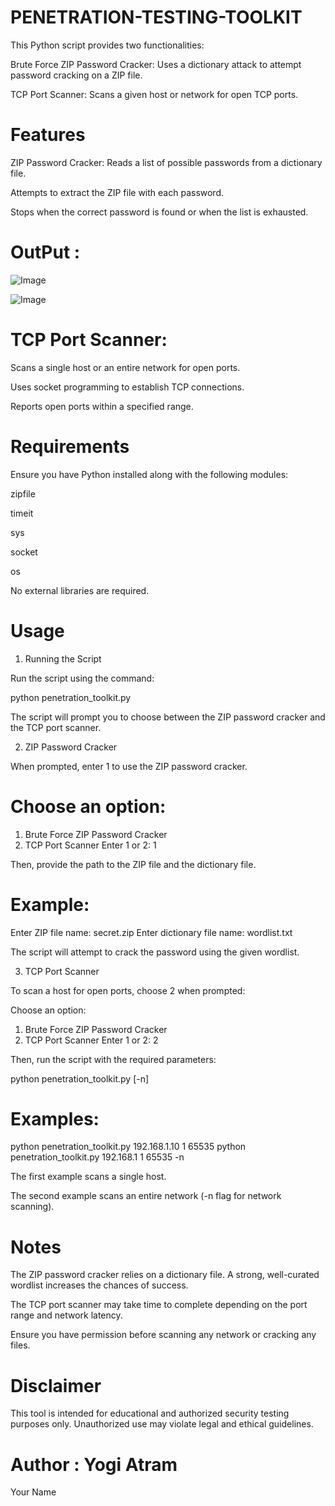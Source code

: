 # PENETRATION-TESTING-TOOLKIT


This Python script provides two functionalities:

Brute Force ZIP Password Cracker: Uses a dictionary attack to attempt password cracking on a ZIP file.

TCP Port Scanner: Scans a given host or network for open TCP ports.

# Features

ZIP Password Cracker: Reads a list of possible passwords from a dictionary file.

Attempts to extract the ZIP file with each password.

Stops when the correct password is found or when the list is exhausted.

# OutPut : 
![Image](https://github.com/user-attachments/assets/72211ebf-1b9a-403d-ac28-a8f0763286f9)

![Image](https://github.com/user-attachments/assets/a9cc89d9-4145-4fb9-af1f-0b0b06f267e3)


# TCP Port Scanner:

Scans a single host or an entire network for open ports.

Uses socket programming to establish TCP connections.

Reports open ports within a specified range.

# Requirements

Ensure you have Python installed along with the following modules:

zipfile

timeit

sys

socket

os

No external libraries are required.

# Usage

1. Running the Script

Run the script using the command:

python penetration_toolkit.py

The script will prompt you to choose between the ZIP password cracker and the TCP port scanner.

2. ZIP Password Cracker

When prompted, enter 1 to use the ZIP password cracker.

# Choose an option:
1. Brute Force ZIP Password Cracker
2. TCP Port Scanner
Enter 1 or 2: 1

Then, provide the path to the ZIP file and the dictionary file.

# Example:

Enter ZIP file name: secret.zip
Enter dictionary file name: wordlist.txt

The script will attempt to crack the password using the given wordlist.

3. TCP Port Scanner

To scan a host for open ports, choose 2 when prompted:

Choose an option:
1. Brute Force ZIP Password Cracker
2. TCP Port Scanner
Enter 1 or 2: 2

Then, run the script with the required parameters:

python penetration_toolkit.py <IP address or network> <start port> <end port> [-n]

# Examples:

python penetration_toolkit.py 192.168.1.10 1 65535
python penetration_toolkit.py 192.168.1 1 65535 -n

The first example scans a single host.

The second example scans an entire network (-n flag for network scanning).

# Notes

The ZIP password cracker relies on a dictionary file. A strong, well-curated wordlist increases the chances of success.

The TCP port scanner may take time to complete depending on the port range and network latency.

Ensure you have permission before scanning any network or cracking any files.

# Disclaimer

This tool is intended for educational and authorized security testing purposes only. Unauthorized use may violate legal and ethical guidelines.

# Author : Yogi Atram

Your Name
